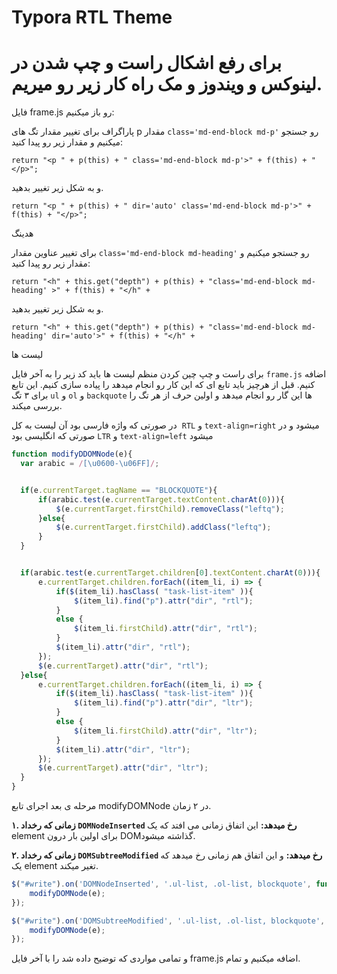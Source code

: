 # Typora RTL Theme

# برای رفع اشکال راست و چپ شدن در لینوکس و ویندوز و مک راه کار زیر رو میریم.









فایل frame.js رو باز میکنیم:

پاراگراف
برای تغییر  مقدار تگ های p مقدار `class='md-end-block md-p'` رو جستجو میکنیم و مقدار زیر رو پیدا کنید:

```
return "<p " + p(this) + " class='md-end-block md-p'>" + f(this) + "</p>";
```

و به شکل زیر تغییر بدهید.
````
return "<p " + p(this) + " dir='auto' class='md-end-block md-p'>" + f(this) + "</p>";
````





هدینگ

برای تغییر عناوین مقدار `class='md-end-block md-heading'` رو جستجو میکنیم و مقدار زیر رو پیدا کنید:
```
return "<h" + this.get("depth") + p(this) + "class='md-end-block md-heading' >" + f(this) + "</h" + 
```

و به شکل زیر تغییر بدهید.
````
return "<h" + this.get("depth") + p(this) + "class='md-end-block md-heading' dir='auto'>" + f(this) + "</h" + 
````









لیست ها

برای راست و چپ چین کردن منظم لیست ها باید کد زیر را به آخر فایل `frame.js` اضافه کنیم. قبل از هرچیز باید تابع ای که این کار رو انجام میدهد را پیاده سازی کنیم. این تابع برای ۳ تگ `ul` و `ol` و  `backquote` ها این گار رو انجام میدهد و اولین حرف از هر تگ را بررسی میکند.

در صورتی که واژه فارسی بود آن لیست به کل  `RTL`  و `text-align=right` میشود و در صورتی که انگلیسی بود `LTR` و `text-align=left` میشود

```js
function modifyDDOMNode(e){
  var arabic = /[\u0600-\u06FF]/;


  if(e.currentTarget.tagName == "BLOCKQUOTE"){
      if(arabic.test(e.currentTarget.textContent.charAt(0))){
          $(e.currentTarget.firstChild).removeClass("leftq");
      }else{
          $(e.currentTarget.firstChild).addClass("leftq");
      }
  }


  if(arabic.test(e.currentTarget.children[0].textContent.charAt(0))){
      e.currentTarget.children.forEach((item_li, i) => {
          if($(item_li).hasClass( "task-list-item" )){
              $(item_li).find("p").attr("dir", "rtl");
          }
          else {
              $(item_li.firstChild).attr("dir", "rtl");
          }
          $(item_li).attr("dir", "rtl");
      });
      $(e.currentTarget).attr("dir", "rtl");
  }else{
      e.currentTarget.children.forEach((item_li, i) => {
          if($(item_li).hasClass( "task-list-item" )){
              $(item_li).find("p").attr("dir", "ltr");
          }
          else {
              $(item_li.firstChild).attr("dir", "ltr");
          }
          $(item_li).attr("dir", "ltr");
      });
      $(e.currentTarget).attr("dir", "ltr");
  }
}
```







مرحله ی بعد اجرای تابع modifyDOMNode در ۲ زمان.

**‍۱. زمانی که رخداد `DOMNodeInserted` رخ میدهد:**
این اتفاق زمانی می افتد که یک element برای اولین بار درون DOMگذاشته میشود.



**۲. زمانی که رخداد `DOMSubtreeModified` رخ میدهد:**
و این اتفاق هم زمانی رخ میدهد که یک element تغیر میکند.

```js
$("#write").on('DOMNodeInserted', '.ul-list, .ol-list, blockquote', function(e){
    modifyDOMNode(e);
});

$("#write").on('DOMSubtreeModified', '.ul-list, .ol-list, blockquote', function(e){
    modifyDOMNode(e);
});
```





و تمامی  مواردی که توضیح داده شد را با آخر فایل frame.js  اضافه میکنیم و تمام. 

